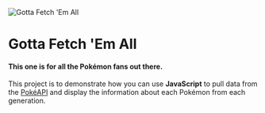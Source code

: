 ![Gotta Fetch 'Em All](https://user-images.githubusercontent.com/10834045/107277137-eca10880-6a4b-11eb-9ae0-e5a884e715e5.png)

# Gotta Fetch 'Em All

#### This one is for all the **Pokémon** fans out there.

This project is to demonstrate how you can use **JavaScript** to pull data from the [PokéAPI](https://pokeapi.co) and display the information about each Pokémon from each generation.